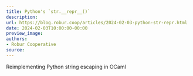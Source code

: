 ```yaml
---
title: Python's `str.__repr__()`
description:
url: https://blog.robur.coop/articles/2024-02-03-python-str-repr.html
date: 2024-02-03T10:00:00-00:00
preview_image:
authors:
- Robur Cooperative
source:
---
```


Reimplementing Python string escaping in OCaml

